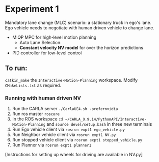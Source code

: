 # Experiment 1
Mandatory lane change (MLC) scenario: a stationary truck in ego's lane. Ego vehicle needs to negotiate with human driven vehicle to change lane.
- MIQP MPC for high-level motion planning
  - Auto Lane Selection
  - **Constant velocity NV model** for over the horizon predictions
- PID controller for low-level control

## To run:
`catkin_make` the `Interactive-Motion-Planning` workspace. Modify `CMakeLists.txt` as required.

### Running with human driven NV
1. Run the CARLA server `./CarlaUE4.sh -prefernvidia`
2. Run ros master `roscore`
3. In the ROS workspace `cd ~/CARLA_0.9.14/PythonAPI/Interactive-Motion-Planning` and `source devel/setup.bash` in three new terminals
4. Run Ego vehicle client via `rosrun expt1 ego_vehicle.py`
5. Run Neighbor vehicle client via `rosrun expt1 NV.py`
6. Run stopped vehicle client via `rosrun expt1 stopped_vehicle.py`
7. Run Planner via `rosrun expt1 planner1`

[Instructions for setting up wheels for driving are available in NV.py]
